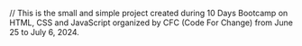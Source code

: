 // This is the small and simple project created during 10 Days Bootcamp on HTML, CSS and JavaScript organized by CFC (Code For Change) from June 25 to July 6, 2024.
